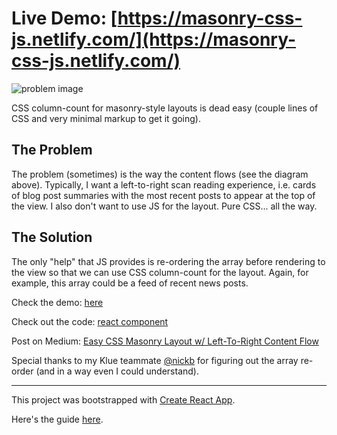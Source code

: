 # Live Demo: [https://masonry-css-js.netlify.com/](https://masonry-css-js.netlify.com/)

![problem image](https://github.com/jessekorzan/masonry-css-js/blob/master/public/problem-css-masonry.png "the problem")

CSS column-count for masonry-style layouts is dead easy (couple lines of CSS and very minimal markup to get it going).

## The Problem
The problem (sometimes) is the way the content flows (see the diagram above). Typically, I want a left-to-right scan reading experience, i.e. cards of blog post summaries with the most recent posts to appear at the top of the view. I also don't want to use JS for the layout. Pure CSS... all the way.

## The Solution
The only "help" that JS provides is re-ordering the array before rendering to the view so that we can use CSS column-count for the layout. Again, for example, this array could be a feed of recent news posts.

Check the demo: [here](https://masonry-css-js.netlify.com/)

Check out the code: [react component](https://github.com/jessekorzan/masonry-css-js/blob/master/src/App.js)

Post on Medium: [Easy CSS Masonry Layout w/ Left-To-Right Content Flow](https://hackernoon.com/masonry-layout-technique-react-demo-of-100-css-control-of-the-view-e4190fa4296)

Special thanks to my Klue teammate [@nickb](https://twitter.com/nickb) for figuring out the array re-order (and in a way even I could understand).

---

This project was bootstrapped with [Create React App](https://github.com/facebookincubator/create-react-app).

Here's the guide [here](https://github.com/facebookincubator/create-react-app/blob/master/packages/react-scripts/template/README.md).

